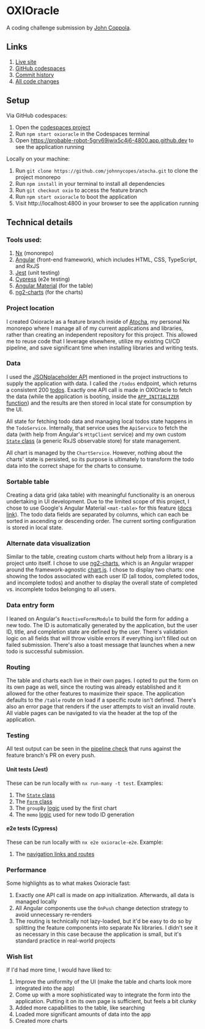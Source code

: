 # OXIOracle

A coding challenge submission by [John Coppola](https://www.johnnycopes.com/).

## Links

1. [Live site](https://oxioracle.surge.sh)
1. [GitHub codespaces](https://probable-robot-5grv69jwjx5c4j6.github.dev/)
1. [Commit history](https://github.com/johnnycopes/atocha/pull/554/commits)
1. [All code changes](https://github.com/johnnycopes/atocha/pull/554/files)

## Setup

Via GitHub codespaces:

1. Open the [codespaces project](https://probable-robot-5grv69jwjx5c4j6.github.dev)
1. Run `npm start oxioracle` in the Codespaces terminal
1. Open https://probable-robot-5grv69jwjx5c4j6-4800.app.github.dev to see the application running

Locally on your machine:

1. Run `git clone https://github.com/johnnycopes/atocha.git` to clone the project monorepo
1. Run `npm install` in your terminal to install all dependencies
1. Run `git checkout oxio` to access the feature branch
1. Run `npm start oxioracle` to boot the application
1. Visit http://localhost:4800 in your browser to see the application running

## Technical details

### Tools used:

1. [Nx](https://nx.dev/) (monorepo)
2. [Angular](https://angular.dev/) (front-end framework), which includes HTML, CSS, TypeScript, and RxJS
3. [Jest](https://jestjs.io/) (unit testing)
4. [Cypress](https://www.cypress.io/) (e2e testing)
5. [Angular Material](https://material.angular.io/components/table/overview) (for the table)
6. [ng2-charts](https://valor-software.com/ng2-charts/) (for the charts)

### Project location

I created Oxioracle as a feature branch inside of [Atocha](https://github.com/johnnycopes/atocha/tree/oxio), my personal Nx monorepo where I manage all of my current applications and libraries, rather than creating an independent repository for this project. This allowed me to reuse code that I leverage elsewhere, utilize my existing CI/CD pipeline, and save significant time when installing libraries and writing tests.

### Data

I used the [JSONplaceholder API](https://jsonplaceholder.typicode.com) mentioned in the project instructions to supply the application with data. I called the `/todos` endpoint, which returns a consistent 200 [todos](https://jsonplaceholder.typicode.com/todos). Exactly one API call is made in OXIOracle to fetch the data (while the application is booting, inside the [`APP_INITIALIZER` function](https://github.com/johnnycopes/atocha/blob/8d757a3da145317212fd6f8d76004a02ae269942/apps/oxioracle/src/app/app.config.ts#L33-L37)) and the results are then stored in local state for consumption by the UI.

All state for fetching todo data and managing local todos state happens in the `TodoService`. Internally, that service uses the `ApiService` to fetch the data (with help from Angular's `HttpClient` service) and my own custom [`State` class](https://github.com/johnnycopes/atocha/blob/main/libs/core/data-access/src/lib/state.ts) (a generic RxJS observable store) for state management.

All chart is managed by the `ChartService`. However, nothing about the charts' state is persisted, so its purpose is ultimately to transform the todo data into the correct shape for the charts to consume.

### Sortable table

Creating a data grid (aka table) with meaningful functionality is an onerous undertaking in UI development. Due to the limited scope of this project, I chose to use Google's Angular Material `<mat-table>` for this feature ([docs link](https://material.angular.io/components/table/overview)). The todo data fields are separated by columns, which can each be sorted in ascending or descending order. The current sorting configuration is stored in local state.

### Alternate data visualization

Similar to the table, creating custom charts without help from a library is a project unto itself. I chose to use [ng2-charts](https://valor-software.com/ng2-charts/), which is an Angular wrapper around the framework-agnostic [chart.js](https://www.chartjs.org/). I chose to display two charts: one showing the todos associated with each user ID (all todos, completed todos, and incomplete todos) and another to display the overall state of completed vs. incomplete todos belonging to all users.

### Data entry form

I leaned on Angular's `ReactiveFormsModule` to build the form for adding a new todo. The ID is automatically generated by the application, but the user ID, title, and completion state are defined by the user. There's validation logic on all fields that will throw visible errors if everything isn't filled out on failed submission. There's also a toast message that launches when a new todo is successful submission.

### Routing

The table and charts each live in their own pages. I opted to put the form on its own page as well, since the routing was already established and it allowed for the other features to maximize their space. The application defaults to the `/table` route on load if a specific route isn't defined. There's also an error page that renders if the user attempts to visit an invalid route. All viable pages can be navigated to via the header at the top of the application.

### Testing

All test output can be seen in the [pipeline check](https://github.com/johnnycopes/atocha/actions/runs/10256081924/job/28374429808?pr=554) that runs against the feature branch's PR on every push.

#### Unit tests (Jest)

These can be run locally with `nx run-many -t test`. Examples:

1. The [`State` class](https://github.com/johnnycopes/atocha/blob/main/libs/core/data-access/src/lib/state.spec.ts)
2. The [`Form` class](https://github.com/johnnycopes/atocha/blob/oxio/libs/core/util/src/lib/format.spec.ts)
3. The `groupBy` [logic](https://github.com/johnnycopes/atocha/blob/oxio/libs/oxioracle/feature-data/src/lib/charts/group-by.spec.ts) used by the first chart
4. The `memo` [logic](https://github.com/johnnycopes/atocha/blob/oxio/libs/oxioracle/data-access/src/lib/memo.spec.ts) used for new todo ID generation

#### e2e tests (Cypress)

These can be run locally with `nx e2e oxioracle-e2e`. Example:

1. The [navigation links and routes](https://github.com/johnnycopes/atocha/blob/oxio/apps/oxioracle-e2e/src/e2e/app.cy.ts)

### Performance

Some highlights as to what makes Oxioracle fast:

1. Exactly one API call is made on app initialization. Afterwards, all data is managed locally
2. All Angular components use the `OnPush` change detection strategy to avoid unnecessary re-renders
3. The routing is technically not lazy-loaded, but it'd be easy to do so by splitting the feature components into separate Nx libraries. I didn't see it as necessary in this case because the application is small, but it's standard practice in real-world projects

### Wish list

If I'd had more time, I would have liked to:

1. Improve the uniformity of the UI (make the table and charts look more integrated into the app)
2. Come up with a more sophisticated way to integrate the form into the application. Putting it on its own page is sufficient, but feels a bit clunky
3. Added more capabilities to the table, like searching
4. Loaded more significant amounts of data into the app
5. Created more charts
